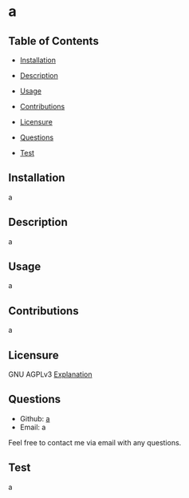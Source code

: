 
# a

## Table of Contents 

* [Installation](#Installation)

* [Description](#Description)

* [Usage](#Usage)

* [Contributions](#Contributions)

* [Licensure](#Licensure)

* [Questions](#Questions)

* [Test](#Test)


## Installation 

a
    
## Description 

a
    
## Usage

a

## Contributions

a

## Licensure 

GNU AGPLv3 [Explanation](https://choosealicense.com/licenses/agpl-3.0/)

## Questions 

* Github: [a](https://github.com/a)
* Email: a

Feel free to contact me via email with any questions.

## Test

a

